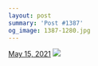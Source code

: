 ```yaml
---
layout: post
summary: 'Post #1387'
og_image: 1387-1280.jpg
---
```


<p>
  <time>
    <a href="/1387">May 15, 2021</a>
  </time>
  <a href="/1387">
    <img src="{{ site.assets_url }}/1387-640.jpg" srcset="{{ site.assets_url }}/1387-320.jpg 320w, {{ site.assets_url }}/1387-640.jpg 640w, {{ site.assets_url }}/1387-960.jpg 960w, {{ site.assets_url }}/1387-1280.jpg 1280w" sizes="(min-width: 700px) 50vw, calc(100vw - 2rem)" />
  </a>
</p>
